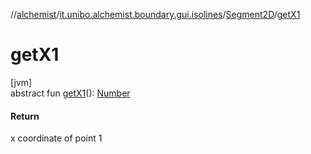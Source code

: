 //[alchemist](../../../index.md)/[it.unibo.alchemist.boundary.gui.isolines](../index.md)/[Segment2D](index.md)/[getX1](get-x1.md)

# getX1

[jvm]\
abstract fun [getX1](get-x1.md)(): [Number](https://docs.oracle.com/javase/8/docs/api/java/lang/Number.html)

#### Return

x coordinate of point 1
